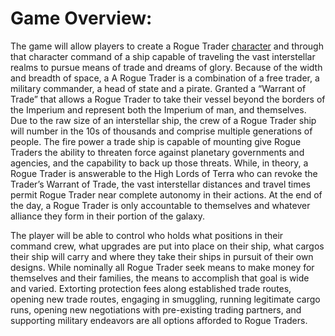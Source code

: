 # Game Overview:
The game will allow players to create a Rogue Trader [character](https://github.com/TorroesPrime/roguetrader/blob/master/design/characterDescription.md) and through that character command of a ship capable of traveling the vast interstellar realms to pursue means of trade and dreams of glory. Because of the width and breadth of space, a A Rogue Trader is a combination of a free trader, a military commander, a head of state and a pirate. Granted a “Warrant of Trade” that allows a Rogue Trader to take their vessel beyond the borders of the Imperium and represent both the Imperium of man, and themselves. Due to the raw size of an interstellar ship, the crew of a Rogue Trader ship will number in the 10s of thousands and comprise multiple generations of people. The fire power a trade ship is capable of mounting give Rogue Traders the ability to threaten force against planetary governments and agencies, and the capability to back up those threats. While, in theory, a Rogue Trader is answerable to the High Lords of Terra who can revoke the Trader’s Warrant of Trade, the vast interstellar distances and travel times permit Rogue Trader near complete autonomy in their actions. At the end of the day, a Rogue Trader is only accountable to themselves and whatever alliance they form in their portion of the galaxy.

The player will be able to control who holds what positions in their command crew, what upgrades are put into place on their ship, what cargos their ship will carry and where they take their ships in pursuit of their own designs. While nominally all Rogue Trader seek means to make money for themselves and their families, the means to accomplish that goal is wide and varied. Extorting protection fees along established trade routes, opening new trade routes, engaging in smuggling, running legitimate cargo runs, opening new negotiations with pre-existing trading partners, and supporting military endeavors are all options afforded to Rogue Traders.


